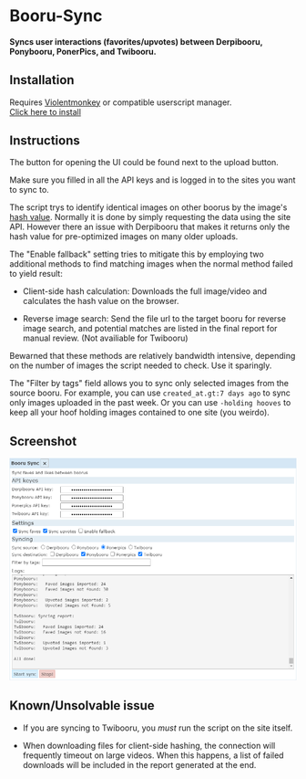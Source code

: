 # Booru-Sync

#### Syncs user interactions (favorites/upvotes) between Derpibooru, Ponybooru, PonerPics, and Twibooru.

## Installation

Requires [Violentmonkey](https://violentmonkey.github.io/) or compatible userscript manager.  
[Click here to install](https://github.com/marktaiwan/Philomena-Booru-Sync/raw/master/booru-sync.user.js)

## Instructions

The button for opening the UI could be found next to the upload button.

Make sure you filled in all the API keys and is logged in to the sites you want to sync to.

The script trys to identify identical images on other boorus by the image's [hash value](https://developer.mozilla.org/en-US/docs/Glossary/hash). Normally it is done by simply requesting the data using the site API. However there an issue with Derpibooru that makes it returns only the hash value for pre-optimized images on many older uploads.

The "Enable fallback" setting tries to mitigate this by employing two additional methods to find matching images when the normal method failed to yield result:

 - Client-side hash calculation: Downloads the full image/video and calculates the hash value on the browser.

 - Reverse image search: Send the file url to the target booru for reverse image search, and potential matches are listed in the final report for manual review. (Not availiable for Twibooru)

 Bewarned that these methods are relatively bandwidth intensive, depending on the number of images the script needed to check. Use it sparingly.

 The "Filter by tags" field allows you to sync only selected images from the source booru. For example, you can use `created_at.gt:7 days ago` to sync only images uploaded in the past week. Or you can use `-holding hooves` to keep all your hoof holding images contained to one site (you weirdo).

## Screenshot

![Screenshot](https://github.com/marktaiwan/Philomena-Booru-Sync/blob/master/screenshots/screenshot.png?raw=true)


## Known/Unsolvable issue

- If you are syncing to Twibooru, you *must* run the script on the site itself.

- When downloading files for client-side hashing, the connection will frequently timeout on large videos. When this happens, a list of failed downloads will be included in the report generated at the end.
